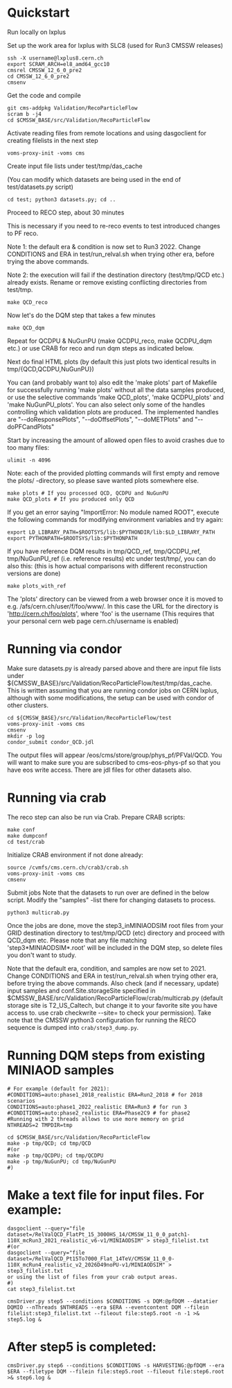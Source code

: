 
# Quickstart

Run locally on lxplus


Set up the work area
for lxplus with SLC8 (used for Run3 CMSSW releases)

~~~
ssh -X username@lxplus8.cern.ch
export SCRAM_ARCH=el8_amd64_gcc10
cmsrel CMSSW_12_6_0_pre2
cd CMSSW_12_6_0_pre2
cmsenv
~~~

Get the code and compile

~~~
git cms-addpkg Validation/RecoParticleFlow
scram b -j4
cd $CMSSW_BASE/src/Validation/RecoParticleFlow
~~~

Activate reading files from remote locations and
using dasgoclient for creating filelists in the next step

~~~
voms-proxy-init -voms cms
~~~

Create input file lists under test/tmp/das_cache

(You can modify which datasets are being used in the end of test/datasets.py script)

~~~
cd test; python3 datasets.py; cd ..
~~~

Proceed to RECO step, about 30 minutes

This is necessary if you need to re-reco events to test introduced changes to PF reco.

Note 1: the default era & condition is now set to Run3 2022. Change CONDITIONS and
ERA in test/run_relval.sh when trying other era, before trying the above commands.

Note 2: the execution will fail if the destination directory (test/tmp/QCD etc.)
already exists. Rename or remove existing conflicting directories from test/tmp.

~~~
make QCD_reco
~~~

Now let's do the DQM step that takes a few minutes

~~~
make QCD_dqm
~~~

Repeat for QCDPU & NuGunPU (make QCDPU_reco, make QCDPU_dqm etc.) or use CRAB
for reco and run dqm steps as indicated below.

Next do final HTML plots (by default this just plots two identical results in
tmp/{QCD,QCDPU,NuGunPU})

You can (and probably want to) also edit the 'make plots' part of Makefile for successfully running
'make plots' without all the data samples produced, or use the selective commands
'make QCD_plots', 'make QCDPU_plots' and 'make NuGunPU_plots'.
You can also select only some of the handles controlling which validation plots are produced. The implemented handles are "--doResponsePlots",  "--doOffsetPlots", "--doMETPlots" and "--doPFCandPlots"

Start by increasing the amount of allowed open files to avoid crashes due to too many files:

~~~
ulimit -n 4096
~~~


Note: each of the provided plotting commands will first empty and remove the
plots/ -directory, so please save wanted plots somewhere else.

~~~
make plots # If you processed QCD, QCDPU and NuGunPU
make QCD_plots # If you produced only QCD
~~~

If you get an error saying "ImportError: No module named ROOT", execute the following commands for modifying environment variables and try again:

~~~
export LD_LIBRARY_PATH=$ROOTSYS/lib:$PYTHONDIR/lib:$LD_LIBRARY_PATH
export PYTHONPATH=$ROOTSYS/lib:$PYTHONPATH
~~~

If you have reference DQM results in tmp/QCD_ref, tmp/QCDPU_ref,
tmp/NuGunPU_ref (i.e. reference results) etc under test/tmp/, you can do also this:
(this is how actual comparisons with different reconstruction versions are done)

~~~
make plots_with_ref
~~~

The 'plots' directory can be viewed from a web browser once it is moved to e.g. /afs/cern.ch/user/f/foo/www/.
In this case the URL for the directory is 'http://cern.ch/foo/plots', where 'foo' is the username
(This requires that your personal cern web page cern.ch/username is enabled)


# Running via condor

Make sure datasets.py is already parsed above and there are input file lists under ${CMSSW_BASE}/src/Validation/RecoParticleFlow/test/tmp/das_cache. This is written assuming that you are running condor jobs on CERN lxplus, although with some modifications, the setup can be used with condor of other clusters.

~~~
cd ${CMSSW_BASE}/src/Validation/RecoParticleFlow/test
voms-proxy-init -voms cms
cmsenv
mkdir -p log
condor_submit condor_QCD.jdl
~~~

The output files will appear /eos/cms/store/group/phys_pf/PFVal/QCD. You will want to make sure you are subscribed to cms-eos-phys-pf so that you have eos write access. There are jdl files for other datasets also.


# Running via crab


The reco step can also be run via Crab. Prepare CRAB scripts:

~~~
make conf
make dumpconf
cd test/crab
~~~

Initialize CRAB environment if not done already:

~~~
source /cvmfs/cms.cern.ch/crab3/crab.sh
voms-proxy-init -voms cms
cmsenv
~~~

Submit jobs
Note that the datasets to run over are defined in the below script.
Modify the "samples" -list there for changing datasets to process.

~~~
python3 multicrab.py
~~~

Once the jobs are done, move the step3_inMINIAODSIM root files
from your GRID destination directory to test/tmp/QCD (etc) directory and proceed
with QCD_dqm etc.
Please note that any file matching 'step3\*MINIAODSIM\*.root' will
be included in the DQM step, so delete files you don't want to study.



Note that the default era, condition, and samples are now set to 2021. Change CONDITIONS and ERA in test/run_relval.sh when trying other era, before trying the above commands. Also check (and if necessary, update) input samples and conf.Site.storageSite specified in $CMSSW_BASE/src/Validation/RecoParticleFlow/crab/multicrab.py (default storage site is T2_US_Caltech, but change it to your favorite site you have access to. use crab checkwrite --site=<site> to check your permission).
Take note that the CMSSW python3 configuration for running the RECO sequence is dumped into `crab/step3_dump.py`.


# Running DQM steps from existing MINIAOD samples

~~~
# For example (default for 2021):
#CONDITIONS=auto:phase1_2018_realistic ERA=Run2_2018 # for 2018 scenarios
CONDITIONS=auto:phase1_2022_realistic ERA=Run3 # for run 3
#CONDITIONS=auto:phase2_realistic ERA=Phase2C9 # for phase2
#Running with 2 threads allows to use more memory on grid
NTHREADS=2 TMPDIR=tmp

cd $CMSSW_BASE/src/Validation/RecoParticleFlow
make -p tmp/QCD; cd tmp/QCD
#(or
make -p tmp/QCDPU; cd tmp/QCDPU
make -p tmp/NuGunPU; cd tmp/NuGunPU
#)
~~~

# Make a text file for input files. For example:

~~~
dasgoclient --query="file dataset=/RelValQCD_FlatPt_15_3000HS_14/CMSSW_11_0_0_patch1-110X_mcRun3_2021_realistic_v6-v1/MINIAODSIM" > step3_filelist.txt
#(or
dasgoclient --query="file dataset=/RelValQCD_Pt15To7000_Flat_14TeV/CMSSW_11_0_0-110X_mcRun4_realistic_v2_2026D49noPU-v1/MINIAODSIM" > step3_filelist.txt
or using the list of files from your crab output areas.
#)
cat step3_filelist.txt

cmsDriver.py step5 --conditions $CONDITIONS -s DQM:@pfDQM --datatier DQMIO --nThreads $NTHREADS --era $ERA --eventcontent DQM --filein filelist:step3_filelist.txt --fileout file:step5.root -n -1 >& step5.log &
~~~

# After step5 is completed:
~~~
cmsDriver.py step6 --conditions $CONDITIONS -s HARVESTING:@pfDQM --era $ERA --filetype DQM --filein file:step5.root --fileout file:step6.root >& step6.log &
~~~

